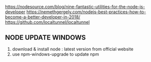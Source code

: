 
## 

https://nodesource.com/blog/nine-fantastic-utilities-for-the-node-js-developer
https://nemethgergely.com/nodejs-best-practices-how-to-become-a-better-developer-in-2018/
https://github.com/localtunnel/localtunnel


## NODE UPDATE WINDOWS

1. download & install node : latest version from official website
2. use npm-windows-upgrade to update npm